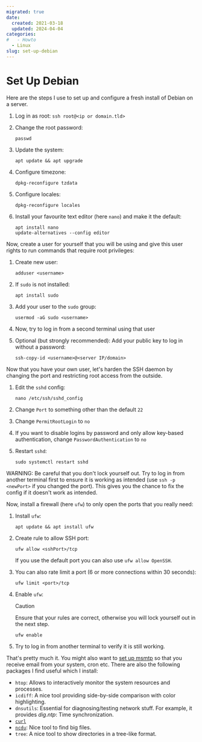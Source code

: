 ```yaml
---
migrated: true
date:
  created: 2021-03-18
  updated: 2024-04-04
categories:
#   - Howto
  - Linux
slug: set-up-debian
---
```


# Set Up Debian

Here are the steps I use to set up and configure a fresh install of Debian on a server.

<!-- more -->

1. Log in as root: `ssh root@<ip or domain.tld>`

2. Change the root password:

    ```shell
    passwd
    ```

3. Update the system:

    ```shell
    apt update && apt upgrade
    ```

4. Configure timezone:

    ```shell
    dpkg-reconfigure tzdata
    ```

5. Configure locales:

    ```shell
    dpkg-reconfigure locales
    ```

6. Install your favourite text editor (here `nano`) and make it the default:

    ```shell
    apt install nano
    update-alternatives --config editor
    ```

Now, create a user for yourself that you will be using and give this user rights to run commands that require root privileges:

1. Create new user:

    ```shell
    adduser <username>
    ```

2. If `sudo` is not installed:

    ```shell
    apt install sudo
    ```

3. Add your user to the `sudo` group:

    ```shell
    usermod -aG sudo <username>
    ```

4. Now, try to log in from a second terminal using that user

5. Optional (but strongly recommended): Add your public key to log in without a password:

    ```shell
    ssh-copy-id <username>@<server IP/domain>
    ```

Now that you have your own user, let's harden the SSH daemon by changing the port and restricting root access from the outside.

1. Edit the `sshd` config:

    ```shell
    nano /etc/ssh/sshd_config
    ```

2. Change `Port` to something other than the default `22`

3. Change `PermitRootLogin` to `no`

4. If you want to disable logins by password and only allow key-based authentication, change `PasswordAuthentication` to `no`

5. Restart `sshd`:

    ```shell
    sudo systemctl restart sshd
    ```

WARNING: Be careful that you don't lock yourself out.
Try to log in from another terminal first to ensure it is working as intended (use `ssh -p <newPort>` if you changed the port).
This gives you the chance to fix the config if it doesn't work as intended.

Now, install a firewall (here `ufw`) to only open the ports that you really need:

1. Install `ufw`:

    ```shell
    apt update && apt install ufw
    ```

2. Create rule to allow SSH port:

    ```shell
    ufw allow <sshPort>/tcp
    ```

    If you use the default port you can also use `ufw allow OpenSSH`.

3. You can also rate limit a port (6 or more connections within 30 seconds):

    ```shell
    ufw limit <port>/tcp
    ```

4. Enable `ufw`:

    > [!CAUTION]
    > Ensure that your rules are correct, otherwise you will lock yourself out in the next step.

    ```shell
    ufw enable
    ```

5. Try to log in from another terminal to verify it is still working.

That's pretty much it.
You might also want to [set up msmtp](./setting-up-msmtp.md) so that you receive email from your system, cron etc.
There are also the following packages I find useful which I install:

- `htop`: Allows to interactively monitor the system resources and processes.
- `icdiff`: A nice tool providing side-by-side comparison with color highlighting.
- `dnsutils`: Essential for diagnosing/testing network stuff.
    For example, it provides _dig_._ntp_: Time synchronization.
- [`curl`](https://curl.se/)
- [`ncdu`](https://dev.yorhel.nl/ncdu): Nice tool to find big files.
- `tree`: A nice tool to show directories in a tree-like format.
